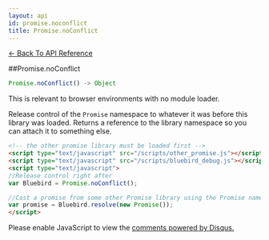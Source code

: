 ```yaml
---
layout: api
id: promise.noconflict
title: Promise.noConflict
---
```



[← Back To API Reference](/bluebird_cn/docs/api-reference.html)
<div class="api-code-section"><markdown>
##Promise.noConflict

```js
Promise.noConflict() -> Object
```


This is relevant to browser environments with no module loader.

Release control of the `Promise` namespace to whatever it was before this library was loaded. Returns a reference to the library namespace so you can attach it to something else.

```html
<!-- the other promise library must be loaded first -->
<script type="text/javascript" src="/scripts/other_promise.js"></script>
<script type="text/javascript" src="/scripts/bluebird_debug.js"></script>
<script type="text/javascript">
//Release control right after
var Bluebird = Promise.noConflict();

//Cast a promise from some other Promise library using the Promise namespace to Bluebird:
var promise = Bluebird.resolve(new Promise());
</script>
```
</markdown></div>

<div id="disqus_thread"></div>
<script type="text/javascript">
    var disqus_title = "Promise.noConflict";
    var disqus_shortname = "bluebirdjs";
    var disqus_identifier = "disqus-id-promise.noconflict";
    
    (function() {
        var dsq = document.createElement("script"); dsq.type = "text/javascript"; dsq.async = true;
        dsq.src = "//" + disqus_shortname + ".disqus.com/embed.js";
        (document.getElementsByTagName("head")[0] || document.getElementsByTagName("body")[0]).appendChild(dsq);
    })();
</script>
<noscript>Please enable JavaScript to view the <a href="https://disqus.com/?ref_noscript" rel="nofollow">comments powered by Disqus.</a></noscript>